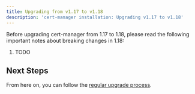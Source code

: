 ```yaml
---
title: Upgrading from v1.17 to v1.18
description: 'cert-manager installation: Upgrading v1.17 to v1.18'
---
```


Before upgrading cert-manager from 1.17 to 1.18, please read the following important notes about breaking changes in 1.18:

1. TODO

## Next Steps

From here on, you can follow the [regular upgrade process](../../installation/upgrade.md).
